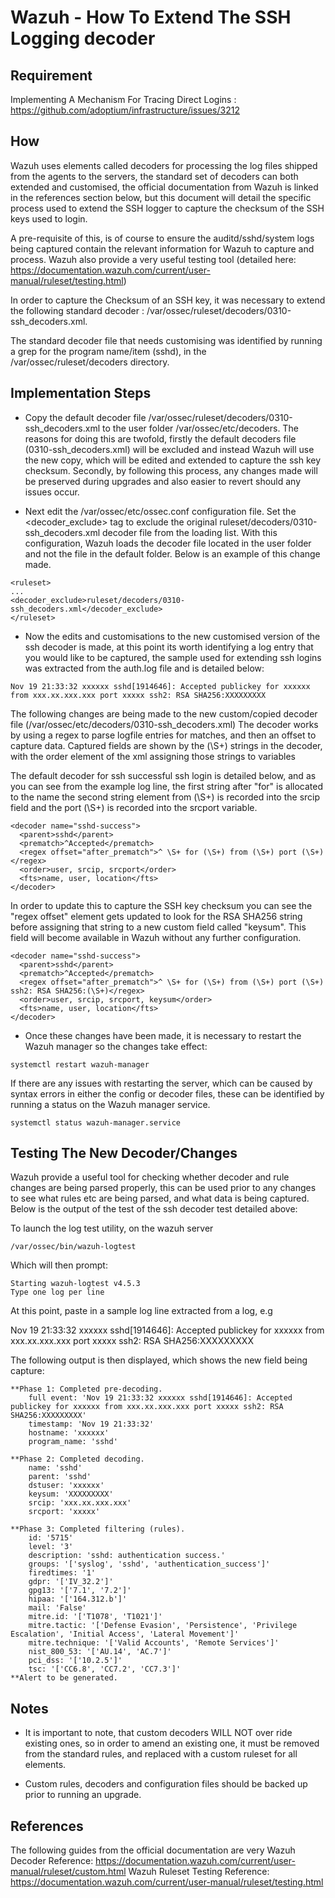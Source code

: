 # Wazuh - How To Extend The SSH Logging decoder

## Requirement

Implementing A Mechanism For Tracing Direct Logins : https://github.com/adoptium/infrastructure/issues/3212

## How

Wazuh uses elements called decoders for processing the log files shipped from the agents to the servers, the standard set of decoders can both extended and customised, the official documentation from Wazuh is linked in the references section below, but this document  will detail the specific process used to extend the SSH logger to capture the checksum of the SSH keys used to login.

A pre-requisite of this, is of course to ensure the auditd/sshd/system logs being captured contain the relevant information for Wazuh to capture and process. Wazuh also provide a very useful testing tool (detailed here: https://documentation.wazuh.com/current/user-manual/ruleset/testing.html)

In order to capture the Checksum of an SSH key, it was necessary to extend the following standard decoder : /var/ossec/ruleset/decoders/0310-ssh_decoders.xml.

The standard decoder file that needs customising was identified by running a grep for the program name/item (sshd), in the /var/ossec/ruleset/decoders directory.

## Implementation Steps

* Copy the default decoder file /var/ossec/ruleset/decoders/0310-ssh_decoders.xml to the user folder /var/ossec/etc/decoders. The reasons for doing this are twofold, firstly the default decoders file (0310-ssh_decoders.xml) will be excluded and instead Wazuh will use the new copy, which will be edited and extended to capture the ssh key checksum. Secondly, by following this process, any changes made will be preserved during upgrades and also easier to revert should any issues occur.

* Next edit the /var/ossec/etc/ossec.conf configuration file. Set the <decoder_exclude> tag to exclude the original ruleset/decoders/0310-ssh_decoders.xml decoder file from the loading list. With this configuration, Wazuh loads the decoder file located in the user folder and not the file in the default folder. Below is an example of this change made.

```
<ruleset>
...
<decoder_exclude>ruleset/decoders/0310-ssh_decoders.xml</decoder_exclude>
</ruleset>
```

* Now the edits and customisations to the new customised version of the ssh decoder is made, at this point its worth identifying a log entry that you would like to be captured, the sample used for extending ssh logins was extracted from the auth.log file and is detailed below:

```
Nov 19 21:33:32 xxxxxx sshd[1914646]: Accepted publickey for xxxxxx from xxx.xx.xxx.xxx port xxxxx ssh2: RSA SHA256:XXXXXXXXX
```

The following changes are being made to the new custom/copied decoder file (/var/ossec/etc/decoders/0310-ssh_decoders.xml)
The decoder works by using a regex to parse logfile entries for matches, and then an offset to capture data. Captured fields are shown by the (\S+) strings in the decoder, with the order element of the xml assigning those strings to variables

The default decoder for ssh successful ssh login is detailed below, and as you can see from the example log line, the first string after "for" is allocated to the name the second string element from (\S+) is recorded into the srcip field and the port (\S+) is recorded into the srcport variable.

```
<decoder name="sshd-success">
  <parent>sshd</parent>
  <prematch>^Accepted</prematch>
  <regex offset="after_prematch">^ \S+ for (\S+) from (\S+) port (\S+)</regex>
  <order>user, srcip, srcport</order>
  <fts>name, user, location</fts>
</decoder>
```

In order to update this to capture the SSH key checksum you can see the "regex offset" element gets updated to look for the RSA SHA256 string before assigning that string to a new custom field called "keysum". This field will become available in Wazuh without any further configuration.

```
<decoder name="sshd-success">
  <parent>sshd</parent>
  <prematch>^Accepted</prematch>
  <regex offset="after_prematch">^ \S+ for (\S+) from (\S+) port (\S+) ssh2: RSA SHA256:(\S+)</regex>
  <order>user, srcip, srcport, keysum</order>
  <fts>name, user, location</fts>
</decoder>
```

* Once these changes have been made, it is necessary to restart the Wazuh manager so the changes take effect:

```
systemctl restart wazuh-manager
```

If there are any issues with restarting the server, which can be caused by syntax errors in either the config or decoder files, these can be identified by running a status on the Wazuh manager service.

```
systemctl status wazuh-manager.service
```

## Testing The New Decoder/Changes

Wazuh provide a useful tool for checking whether decoder and rule changes are being parsed properly, this can be used prior to any changes to see what rules etc are being parsed, and what data is being captured. Below is the output of the test of the ssh decoder test detailed above:

To launch the log test utility, on the wazuh server

```
/var/ossec/bin/wazuh-logtest
```

Which will then prompt:

```
Starting wazuh-logtest v4.5.3
Type one log per line
```

At this point, paste in a sample log line extracted from a log, e.g

Nov 19 21:33:32 xxxxxx sshd[1914646]: Accepted publickey for xxxxxx from xxx.xx.xxx.xxx port xxxxx ssh2: RSA SHA256:XXXXXXXXX

The following output is then displayed, which shows the new field being capture:

```
**Phase 1: Completed pre-decoding.
	full event: 'Nov 19 21:33:32 xxxxxx sshd[1914646]: Accepted publickey for xxxxxx from xxx.xx.xxx.xxx port xxxxx ssh2: RSA SHA256:XXXXXXXXX'
	timestamp: 'Nov 19 21:33:32'
	hostname: 'xxxxxx'
	program_name: 'sshd'

**Phase 2: Completed decoding.
	name: 'sshd'
	parent: 'sshd'
	dstuser: 'xxxxxx'
	keysum: 'XXXXXXXXX'
	srcip: 'xxx.xx.xxx.xxx'
	srcport: 'xxxxx'

**Phase 3: Completed filtering (rules).
	id: '5715'
	level: '3'
	description: 'sshd: authentication success.'
	groups: '['syslog', 'sshd', 'authentication_success']'
	firedtimes: '1'
	gdpr: '['IV_32.2']'
	gpg13: '['7.1', '7.2']'
	hipaa: '['164.312.b']'
	mail: 'False'
	mitre.id: '['T1078', 'T1021']'
	mitre.tactic: '['Defense Evasion', 'Persistence', 'Privilege Escalation', 'Initial Access', 'Lateral Movement']'
	mitre.technique: '['Valid Accounts', 'Remote Services']'
	nist_800_53: '['AU.14', 'AC.7']'
	pci_dss: '['10.2.5']'
	tsc: '['CC6.8', 'CC7.2', 'CC7.3']'
**Alert to be generated.
```

## Notes

* It is important to note, that custom decoders WILL NOT over ride existing ones, so in order to amend an existing one, it must be removed from the standard rules, and replaced with a custom ruleset for all elements.

* Custom rules, decoders and configuration files should be backed up prior to running an upgrade.

## References

The following guides from the official documentation are very
Wazuh Decoder Reference: https://documentation.wazuh.com/current/user-manual/ruleset/custom.html
Wazuh Ruleset Testing Reference: https://documentation.wazuh.com/current/user-manual/ruleset/testing.html
